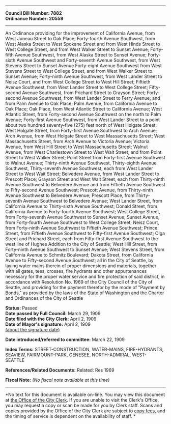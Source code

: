 * * * * *  
  
**Council Bill Number: [](#h0)[](#h2)7882**   
**Ordinance Number: 20559**  
  
* * * * *  
  
An Ordinance providing for the improvement of California Avenue, from West Juneau Street to Oak Place; Forty-fourth Avenue Southwest, from West Alaska Street to West Spokane Street and from West Hinds Street to West College Street, and from West Walker Street to Sunset Avenue; Forty-fifth Avenue Southwest, from West Alaska Street to Sunset Avenue; Forty-sixth Avenue Southwest and Forty-seventh Avenue Southwest, from West Stevens Street to Sunset Avenue Forty-eight Avenue Southwest from West Stevens Street to West College Street, and from West Walker Street to Sunset Avenue; Forty-ninth Avenue Southwest, from West Lander Street to Neisz Court, and from West College Street to West Hill Street; Fiftieth Avenue Southwest, from West Lander Street to West College Street; Fifty-second Avenue Southwest, from Prichard Street to Grayson Street; Forty-second Avenue Southwest, from West Lander Street to Ferry Avenue; and from Palm Avenue to Oak Place; Palm Avenue, from California Avenue to Oak Place; Oak Place, from West Atlantic Street to California Avenue; West Atlantic Street, from Forty-second Avenue Southwest on the north to Palm Avenue; Forty-first Avenue Southwest, from West Lander Street to a point about two hundred seventy-five (275) feet north of West Holgate Street; West Holgate Street, from Forty-first Avenue Southwest to Arch Avenue; Arch Avenue, from West Holgate Street to West Massachusetts Street; West Massachusetts Street, from Arch Avenue to Victoria Avenue; Victoria Avenue, from West Hill Street to West Massachusetts Street; Walnut Avenue, from West Charlestown Street to West Wait Street, and from Point Street to West Walker Street; Point Street from Forty-first Avenue Southwest to Walnut Avenue; Thirty-ninth Avenue Southwest, Thirty-eighth Avenue Southwest, Thirty-seventh Avenue Southwest, each from West Lander Street to West Wait Street; Belvedere Avenue, from West Lander Street to Prescott Place; Grayson Street and West Wait Street, each from Thirty-ninth Avenue Southwest to Belvedere Avenue and from Fiftieth Avenue Southwest to Fifty-second Avenue Southwest; Prescott Avenue, from Thirty-ninth Avenue Southwest to Belvedere Avenue; Prescott Place, from Thirty-seventh Avenue Southwest to Belvedere Avenue; West Lander Street, from California Avenue to Thirty-sixth Avenue Southwest; Donald Street, from California Avenue to Forty-fourth Avenue Southwest; West College Street, from Forty-seventh Avenue Southwest to Sunset Avenue; Sunset Avenue, from Forty-fourth Avenue Southwest to West College Street; Neisz Court, from Forty-ninth Avenue Southwest to Fiftieth Avenue Southwest; Prince Street, from Fiftieth Avenue Southwest to Fifty-first Avenue Southwest; Olga Street and Prichard Street, each from Fifty-first Avenue Southwest to the west line of Hughes Addition to the City of Seattle; West Hill Street, from Forty-ninth Avenue Southwest to Sunset Avenue; West Stevens Street, from California Avenue to Schmitz Boulevard; Dakota Street, from California Avenue to Fifty-second Avenue Southwest; all in the City of Seattle, by laying water mains therein of proper dimensions and materials, together with all gates, tees, crosses, fire hydrants and other appurtenances necessary for the proper water service and fire protection of said district, in accordance with Resolution No. 1969 of the City Council of the City of Seattle, and providing for the payment therefor by the mode of "Payment by Bonds," as provided by the laws of the State of Washington and the Charter and Ordinances of the City of Seattle  
  
**Status:** Passed   
**Date passed by Full Council:** March 29, 1909   
**Date filed with the City Clerk:** April 2, 1909   
**Date of Mayor's signature:** April 2, 1909   
[(about the signature date)](/~public/approvaldate.htm)   
  
  
**Date introduced/referred to committee:** March 22, 1909   
  
**Index Terms:** STREET-CONSTRUCTION, WATER-MAINS, FIRE-HYDRANTS, SEAVIEW, FAIRMOUNT-PARK, GENESEE, NORTH-ADMIRAL, WEST-SEATTLE  
  
**References/Related Documents:** Related: Res 1969  
  
**Fiscal Note:** *(No fiscal note available at this time)*  
  
* * * * *  
  
*No text for this document is available on-line. You may view this document at [the Office of the City Clerk](http://www.seattle.gov/leg/clerk/contactUs.htm). If you are unable to visit the Clerk's Office, you may request a copy or scan be made for you by Clerk staff. Scans and copies provided by the Office of the City Clerk are subject to [copy fees](http://clerk.seattle.gov/~public/clerkfees.htm), and the timing of service is dependent on the availability of staff. *  
  
  
